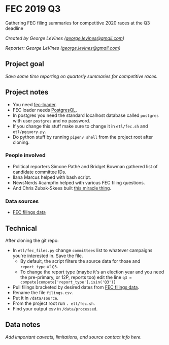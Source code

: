 # FEC 2019 Q3

Gathering FEC filing summaries for competitive 2020 races at the Q3 deadline

*Created by George LeVines (<george.levines@gmail.com>)*

*Reporter: George LeVines (<george.levines@gmail.com>)*

## Project goal

*Save some time reporting on quarterly summaries for competitive races.*

## Project notes

* You need [fec-loader](https://github.com/PublicI/fec-loader/).
* FEC loader needs [PostgresQL](https://www.postgresql.org/download/).
* In postgres you need the standard localhost database called `postgres` with user `postgres` and no password.
 * If you change this stuff make sure to change it in `etl/fec.sh` and `etl/pgquery.py`.
* Do python stuff by running `pipenv shell` from the project root after cloning.

### People involved

* Political reporters Simone Pathé and Bridget Bowman gathered list of candidate committee IDs. 
* Ilana Marcus helped with bash script. 
* NewsNerds #campfin helped with various FEC filing questions. 
* And Chris Zubak-Skees built [this miracle thing](https://github.com/PublicI/fec-loader/).

### Data sources

* [FEC filings data](https://www.fec.gov/data/filings/?data_type=efiling)

## Technical

After cloning the git repo:

* In `etl/fec_files.py` change `committees` list to whatever campaigns you're interested in. Save the file.
  * By default, the script filters the source data for those and `report_type` of `Q3`.
  * To change the report type (maybe it's an election year and you need the pre-primary, or 12P, reports too) edit the line `q3 = compete[compete['report_type'].isin('Q3')]`
* Pull filings bracketed by desired dates from [FEC filings data](https://www.fec.gov/data/filings/?data_type=efiling).
* Rename the file `filings.csv`.
* Put it in `/data/source`.
* From the project root run `. etl/fec.sh`.
* Find your output csv in `/data/processed`.

## Data notes

*Add important caveats, limitations, and source contact info here.*
